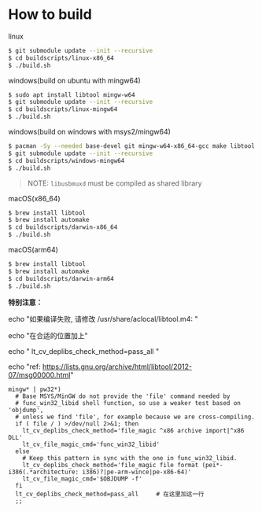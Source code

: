 # How to build

linux

```bash
$ git submodule update --init --recursive
$ cd buildscripts/linux-x86_64
$ ./build.sh
```

windows(build on ubuntu with mingw64)

```bash
$ sudo apt install libtool mingw-w64
$ git submodule update --init --recursive
$ cd buildscripts/linux-mingw64
$ ./build.sh
```

windows(build on windows with msys2/mingw64)

```bash
$ pacman -Sy --needed base-devel git mingw-w64-x86_64-gcc make libtool autoconf automake-wrapper cython
$ git submodule update --init --recursive
$ cd buildscripts/windows-mingw64
$ ./build.sh
```

> NOTE: `libusbmuxd` must be compiled as shared library

macOS(x86_64)

```bash
$ brew install libtool
$ brew install automake
$ cd buildscripts/darwin-x86_64
$ ./build.sh
```

macOS(arm64)

```bash
$ brew install libtool
$ brew install automake
$ cd buildscripts/darwin-arm64
$ ./build.sh
```


**特别注意：**

echo "如果编译失败, 请修改 /usr/share/aclocal/libtool.m4: "

echo "在合适的位置加上"

echo "  lt_cv_deplibs_check_method=pass_all "

echo "ref: https://lists.gnu.org/archive/html/libtool/2012-07/msg00000.html"





```
mingw* | pw32*)
  # Base MSYS/MinGW do not provide the 'file' command needed by
  # func_win32_libid shell function, so use a weaker test based on 'objdump',
  # unless we find 'file', for example because we are cross-compiling.
  if ( file / ) >/dev/null 2>&1; then
    lt_cv_deplibs_check_method='file_magic ^x86 archive import|^x86 DLL'
    lt_cv_file_magic_cmd='func_win32_libid'
  else
    # Keep this pattern in sync with the one in func_win32_libid.
    lt_cv_deplibs_check_method='file_magic file format (pei*-i386(.*architecture: i386)?|pe-arm-wince|pe-x86-64)'
    lt_cv_file_magic_cmd='$OBJDUMP -f'
  fi
  lt_cv_deplibs_check_method=pass_all     # 在这里加这一行
  ;;

```


